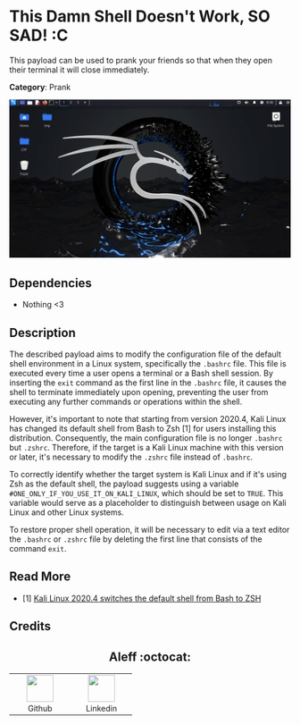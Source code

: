 # This Damn Shell Doesn't Work, SO SAD! :C

This payload can be used to prank your friends so that when they open their terminal it will close immediately.

**Category**: Prank

![](1.gif)

## Dependencies

* Nothing <3

## Description

The described payload aims to modify the configuration file of the default shell environment in a Linux system, specifically the `.bashrc` file. This file is executed every time a user opens a terminal or a Bash shell session. By inserting the `exit` command as the first line in the `.bashrc` file, it causes the shell to terminate immediately upon opening, preventing the user from executing any further commands or operations within the shell.

However, it's important to note that starting from version 2020.4, Kali Linux has changed its default shell from Bash to Zsh \[1] for users installing this distribution. Consequently, the main configuration file is no longer `.bashrc` but `.zshrc`. Therefore, if the target is a Kali Linux machine with this version or later, it's necessary to modify the `.zshrc` file instead of `.bashrc`.

To correctly identify whether the target system is Kali Linux and if it's using Zsh as the default shell, the payload suggests using a variable `#ONE_ONLY_IF_YOU_USE_IT_ON_KALI_LINUX`, which should be set to `TRUE`. This variable would serve as a placeholder to distinguish between usage on Kali Linux and other Linux systems.

To restore proper shell operation, it will be necessary to edit via a text editor the `.bashrc` or `.zshrc` file by deleting the first line that consists of the command `exit`.

## Read More

- \[1] [Kali Linux 2020.4 switches the default shell from Bash to ZSH
](https://www.bleepingcomputer.com/news/linux/kali-linux-20204-switches-the-default-shell-from-bash-to-zsh/)

## Credits

<h2 align="center"> Aleff :octocat: </h2>
<div align=center>
<table>
  <tr>
    <td align="center" width="96">
      <a href="https://github.com/aleff-github">
        <img src=https://github.com/aleff-github/aleff-github/blob/main/img/github.png?raw=true width="48" height="48" />
      </a>
      <br>Github
    </td>
    <td align="center" width="96">
      <a href="https://www.linkedin.com/in/alessandro-greco-aka-aleff/">
        <img src=https://github.com/aleff-github/aleff-github/blob/main/img/linkedin.png?raw=true width="48" height="48" />
      </a>
      <br>Linkedin
    </td>
  </tr>
</table>
</div>